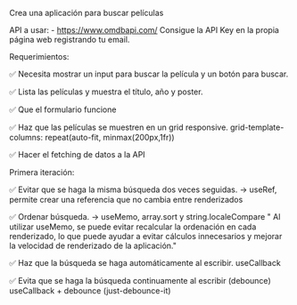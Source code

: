 Crea una aplicación para buscar películas

API a usar: - https://www.omdbapi.com/ Consigue la API Key en la propia página web registrando tu email.

Requerimientos:

✅ Necesita mostrar un input para buscar la película y un botón para buscar.

✅ Lista las películas y muestra el título, año y poster.

✅ Que el formulario funcione 

✅ Haz que las películas se muestren en un grid responsive. grid-template-columns: repeat(auto-fit, minmax(200px,1fr))

✅ Hacer el fetching de datos a la API

Primera iteración:

✅ Evitar que se haga la misma búsqueda dos veces seguidas. -> useRef, permite crear una referencia que no cambia entre renderizados

✅ Ordenar búsqueda.  -> useMemo, array.sort y string.localeCompare " Al utilizar useMemo, se puede evitar recalcular la ordenación en cada renderizado, lo que puede ayudar a evitar cálculos innecesarios y mejorar la velocidad de renderizado de la aplicación."

✅ Haz que la búsqueda se haga automáticamente al escribir. useCallback

✅ Evita que se haga la búsqueda continuamente al escribir (debounce) useCallback + debounce (just-debounce-it)